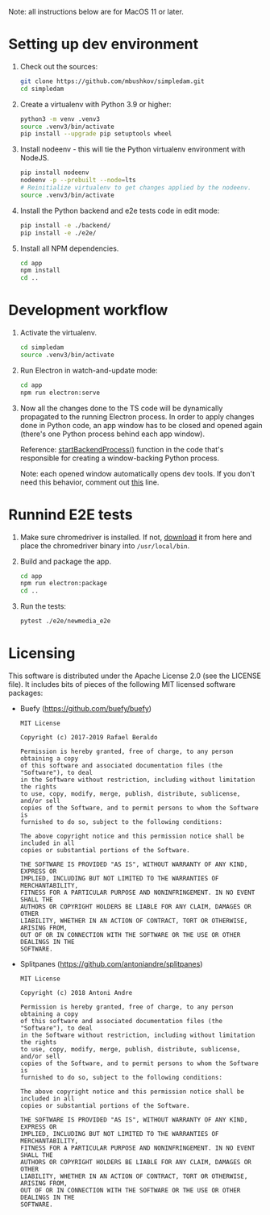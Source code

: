 Note: all instructions below are for MacOS 11 or later.

# Setting up dev environment

1. Check out the sources:
   ```bash
   git clone https://github.com/mbushkov/simpledam.git
   cd simpledam
   ```

1. Create a virtualenv with Python 3.9 or higher:
   ```bash
   python3 -m venv .venv3
   source .venv3/bin/activate
   pip install --upgrade pip setuptools wheel
   ```

1. Install nodeenv - this will tie the Python virtualenv environment with NodeJS.
   ```bash
   pip install nodeenv
   nodeenv -p --prebuilt --node=lts
   # Reinitialize virtualenv to get changes applied by the nodeenv.
   source .venv3/bin/activate
   ```
1. Install the Python backend and e2e tests code in edit mode:
   ```bash
   pip install -e ./backend/
   pip install -e ./e2e/
   ```
1. Install all NPM dependencies.
   ```bash
   cd app
   npm install
   cd ..
   ```

# Development workflow

1. Activate the virtualenv.
   ```bash
   cd simpledam
   source .venv3/bin/activate
   ```

1. Run Electron in watch-and-update mode:
   ```bash
   cd app
   npm run electron:serve
   ```

1. Now all the changes done to the TS code will be dynamically propagated to the running Electron process. In order to apply changes done in Python code, an app window has to be closed and opened again (there's one Python process behind each app window).

   Reference: [startBackendProcess()](https://github.com/mbushkov/simpledam/blob/a2c6f60523858024781456322049e616b8ee390b/app/src/background.ts#L45) function in the code that's responsible for creating a window-backing Python process.

   Note: each opened window automatically opens dev tools. If you don't need this behavior, comment out [this](https://github.com/mbushkov/simpledam/blob/a2c6f60523858024781456322049e616b8ee390b/app/src/background.ts#L124) line.

# Runnind E2E tests

1. Make sure chromedriver is installed. If not, [download](https://chromedriver.chromium.org/downloads) it from here and place the chromedriver binary into `/usr/local/bin`.

1. Build and package the app.
   ```bash
   cd app
   npm run electron:package
   cd ..
   ```

2. Run the tests:
   ```bash
   pytest ./e2e/newmedia_e2e
   ```
# Licensing

This software is distributed under the Apache License 2.0 (see the LICENSE file). It includes bits of pieces of the following MIT licensed software packages:

* Buefy (https://github.com/buefy/buefy)
  ```
  MIT License

  Copyright (c) 2017-2019 Rafael Beraldo

  Permission is hereby granted, free of charge, to any person obtaining a copy
  of this software and associated documentation files (the "Software"), to deal
  in the Software without restriction, including without limitation the rights
  to use, copy, modify, merge, publish, distribute, sublicense, and/or sell
  copies of the Software, and to permit persons to whom the Software is
  furnished to do so, subject to the following conditions:

  The above copyright notice and this permission notice shall be included in all
  copies or substantial portions of the Software.

  THE SOFTWARE IS PROVIDED "AS IS", WITHOUT WARRANTY OF ANY KIND, EXPRESS OR
  IMPLIED, INCLUDING BUT NOT LIMITED TO THE WARRANTIES OF MERCHANTABILITY,
  FITNESS FOR A PARTICULAR PURPOSE AND NONINFRINGEMENT. IN NO EVENT SHALL THE
  AUTHORS OR COPYRIGHT HOLDERS BE LIABLE FOR ANY CLAIM, DAMAGES OR OTHER
  LIABILITY, WHETHER IN AN ACTION OF CONTRACT, TORT OR OTHERWISE, ARISING FROM,
  OUT OF OR IN CONNECTION WITH THE SOFTWARE OR THE USE OR OTHER DEALINGS IN THE
  SOFTWARE.
  ```
* Splitpanes (https://github.com/antoniandre/splitpanes)
  ```
  MIT License

  Copyright (c) 2018 Antoni Andre

  Permission is hereby granted, free of charge, to any person obtaining a copy
  of this software and associated documentation files (the "Software"), to deal
  in the Software without restriction, including without limitation the rights
  to use, copy, modify, merge, publish, distribute, sublicense, and/or sell
  copies of the Software, and to permit persons to whom the Software is
  furnished to do so, subject to the following conditions:

  The above copyright notice and this permission notice shall be included in all
  copies or substantial portions of the Software.

  THE SOFTWARE IS PROVIDED "AS IS", WITHOUT WARRANTY OF ANY KIND, EXPRESS OR
  IMPLIED, INCLUDING BUT NOT LIMITED TO THE WARRANTIES OF MERCHANTABILITY,
  FITNESS FOR A PARTICULAR PURPOSE AND NONINFRINGEMENT. IN NO EVENT SHALL THE
  AUTHORS OR COPYRIGHT HOLDERS BE LIABLE FOR ANY CLAIM, DAMAGES OR OTHER
  LIABILITY, WHETHER IN AN ACTION OF CONTRACT, TORT OR OTHERWISE, ARISING FROM,
  OUT OF OR IN CONNECTION WITH THE SOFTWARE OR THE USE OR OTHER DEALINGS IN THE
  SOFTWARE.
  ```

